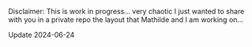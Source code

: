 Disclaimer: This is work in progress... very chaotic
I just wanted to share with you in a private repo the layout that Mathilde and I am working on...

Update 2024-06-24